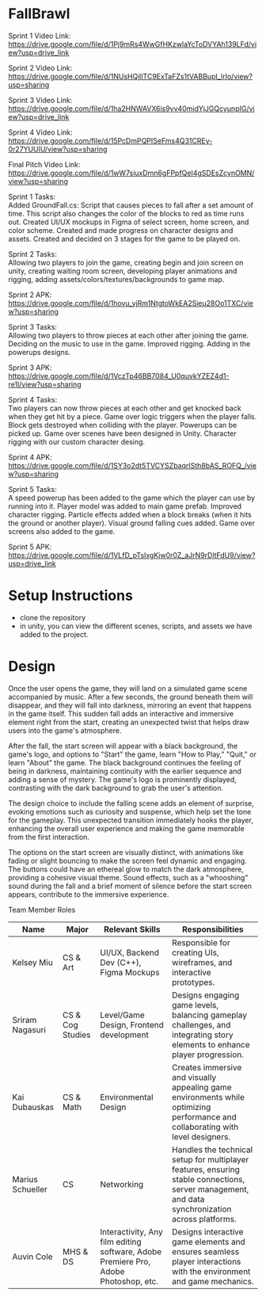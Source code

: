 # FallBrawl

Sprint 1 Video Link: https://drive.google.com/file/d/1Pj9mRs4WwGfHKzwlaYcToDVYAh139LFd/view?usp=drive_link

Sprint 2 Video Link: https://drive.google.com/file/d/1NUsHQjllTC9ExTaFZs1tVABBupI_lrIo/view?usp=sharing

Sprint 3 Video Link: https://drive.google.com/file/d/1ha2HNWAVX6is9yv40mjdYjJGQcyunpIG/view?usp=drive_link

Sprint 4 Video Link: https://drive.google.com/file/d/15PcDmPQPISeFms4Q31CREy-0r27YUUIU/view?usp=sharing

Final Pitch Video Link: https://drive.google.com/file/d/1wW7siuxDmn6gFPpfQeI4gSDEsZcynOMN/view?usp=sharing

Sprint 1 Tasks:<br>
Added GroundFall.cs: Script that causes pieces to fall after a set amount of time. This script also changes the color of the blocks to red as time runs out.
Created UI/UX mockups in Figma of select screen, home screen, and color scheme.
Created and made progress on character designs and assets.
Created and decided on 3 stages for the game to be played on. 

Sprint 2 Tasks: <br> Allowing two players to join the game, creating begin and join screen on unity, creating waiting room screen, developing player animations and rigging, adding assets/colors/textures/backgrounds to game map.

Sprint 2 APK: https://drive.google.com/file/d/1hovu_yjRm1NtgtoWkEA2Sieu28Oo1TXC/view?usp=sharing

Sprint 3 Tasks: <br> Allowing two players to throw pieces at each other after joining the game. Deciding on the music to use in the game. Improved rigging. Adding in the powerups designs. 

Sprint 3 APK: https://drive.google.com/file/d/1VczTp46BB7084_U0quvkYZEZ4d1-re1l/view?usp=sharing

Sprint 4 Tasks: <br> Two players can now throw pieces at each other and get knocked back when they get hit by a piece. Game over logic triggers when the player falls. Block gets destroyed when colliding with the player. Powerups can be picked up. Game over scenes have been designed in Unity. Character rigging with our custom character desing.

Sprint 4 APK: https://drive.google.com/file/d/1SY3o2dt5TVCYSZbaqrISth8bAS_ROFQ_/view?usp=sharing

Sprint 5 Tasks: <br> A speed powerup has been added to the game which the player can use by running into it. Player model was added to main game prefab. Improved character rigging. Particle effects added when a block breaks (when it hits the ground or another player). Visual ground falling cues added. Game over screens also added to the game.

Sprint 5 APK: https://drive.google.com/file/d/1VLfD_pTsIxgKjw0r0Z_aJrN9rDltFdU9/view?usp=drive_link

# Setup Instructions
- clone the repository
- in unity, you can view the different scenes, scripts, and assets we have added to the project. 

# Design 
Once the user opens the game, they will land on a simulated game scene accompanied by music. After a few seconds, the ground beneath them will disappear, and they will fall into darkness, mirroring an event that happens in the game itself. This sudden fall adds an interactive and immersive element right from the start, creating an unexpected twist that helps draw users into the game's atmosphere.

After the fall, the start screen will appear with a black background, the game's logo, and options to "Start" the game, learn "How to Play," "Quit," or learn "About" the game. The black background continues the feeling of being in darkness, maintaining continuity with the earlier sequence and adding a sense of mystery. The game's logo is prominently displayed, contrasting with the dark background to grab the user's attention.

The design choice to include the falling scene adds an element of surprise, evoking emotions such as curiosity and suspense, which help set the tone for the gameplay. This unexpected transition immediately hooks the player, enhancing the overall user experience and making the game memorable from the first interaction.

The options on the start screen are visually distinct, with animations like fading or slight bouncing to make the screen feel dynamic and engaging. The buttons could have an ethereal glow to match the dark atmosphere, providing a cohesive visual theme. Sound effects, such as a "whooshing" sound during the fall and a brief moment of silence before the start screen appears, contribute to the immersive experience.


Team Member Roles 

| Name | Major | Relevant Skills | Responsibilities  |
|----------|----------|----------|----------|
| Kelsey Miu  | CS & Art  | UI/UX, Backend Dev (C++), Figma Mockups | Responsible for creating UIs, wireframes, and interactive prototypes. |
| Sriram Nagasuri  | CS & Cog Studies   | Level/Game Design, Frontend development |Designs engaging game levels, balancing gameplay challenges, and integrating story elements to enhance player progression. |
| Kai Dubauskas    | CS & Math   | Environmental Design | Creates immersive and visually appealing game environments while optimizing performance and collaborating with level designers. |
| Marius Schueller    | CS   | Networking | Handles the technical setup for multiplayer features, ensuring stable connections, server management, and data synchronization across platforms. |
| Auvin Cole    | MHS & DS   | Interactivity, Any film editing software, Adobe Premiere Pro, Adobe Photoshop, etc.  | Designs interactive game elements and ensures seamless player interactions with the environment and game mechanics.|
